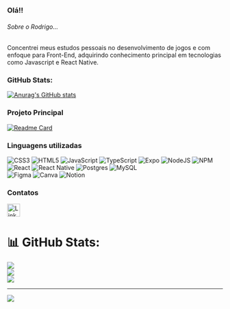 ### Olá!!

###### Sobre o Rodrigo...
Concentrei meus estudos pessoais no desenvolvimento de jogos e com enfoque para Front-End, adquirindo conhecimento principal em tecnologias como Javascript e React Native.

### GitHub Stats:

[![Anurag's GitHub stats](https://github-readme-stats.vercel.app/api?username=rodrigobichet&show_icons=true&theme=dark)](https://github.com/anuraghazra/github-readme-stats)

### Projeto Principal

[![Readme Card](https://github-readme-stats.vercel.app/api/pin/?username=rodrigobichet&repo=GameBen10&theme=dark)](https://github.com/anuraghazra/github-readme-stats)


### Linguagens utilizadas

![CSS3](https://img.shields.io/badge/css3-%231572B6.svg?style=plastic&logo=css3&logoColor=white) 
![HTML5](https://img.shields.io/badge/html5-%23E34F26.svg?style=plastic&logo=html5&logoColor=white) 
![JavaScript](https://img.shields.io/badge/javascript-%23323330.svg?style=plastic&logo=javascript&logoColor=%23F7DF1E)
![TypeScript](https://img.shields.io/badge/typescript-%23007ACC.svg?style=plastic&logo=typescript&logoColor=white)
![Expo](https://img.shields.io/badge/expo-1C1E24?style=plastic&logo=expo&logoColor=#D04A37)
![NodeJS](https://img.shields.io/badge/node.js-6DA55F?style=plastic&logo=node.js&logoColor=white)
![NPM](https://img.shields.io/badge/NPM-%23000000.svg?style=plastic&logo=npm&logoColor=white)
![React](https://img.shields.io/badge/react-%2320232a.svg?style=plastic&logo=react&logoColor=%2361DAFB) 
![React Native](https://img.shields.io/badge/react_native-%2320232a.svg?style=plastic&logo=react&logoColor=%2361DAFB)
![Postgres](https://img.shields.io/badge/postgres-%23316192.svg?style=plastic&logo=postgresql&logoColor=white) 
![MySQL](https://img.shields.io/badge/mysql-%2300f.svg?style=plastic&logo=mysql&logoColor=white) 	
![Figma](https://img.shields.io/badge/figma-%23F24E1E.svg?style=plastic&logo=figma&logoColor=white) 
![Canva](https://img.shields.io/badge/Canva-%2300C4CC.svg?style=plastic&logo=Canva&logoColor=white) 
![Notion](https://img.shields.io/badge/Notion-%23000000.svg?style=plastic&logo=notion&logoColor=white)

### Contatos

[<img src='https://img.shields.io/badge/LinkedIn-0077B5?style=for-the-badge&logo=linkedin&logoColor=white' alt='Linkedin' height='30'>](https://www.linkedin.com/in/rodrigobichet/)




# 📊 GitHub Stats:
![](https://github-readme-stats.vercel.app/api?username=RodrigoBichet&theme=dark&hide_border=false&include_all_commits=false&count_private=false)<br/>
![](https://github-readme-streak-stats.herokuapp.com/?user=RodrigoBichet&theme=dark&hide_border=false)<br/>
![](https://github-readme-stats.vercel.app/api/top-langs/?username=RodrigoBichet&theme=dark&hide_border=false&include_all_commits=false&count_private=false&layout=compact)

---
[![](https://visitcount.itsvg.in/api?id=RodrigoBichet&icon=5&color=0)](https://visitcount.itsvg.in)
